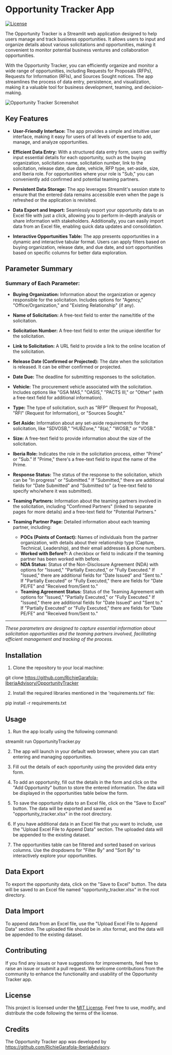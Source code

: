 # Opportunity Tracker App

[![License](https://img.shields.io/badge/License-MIT-blue.svg)](LICENSE)

The Opportunity Tracker is a Streamlit web application designed to help users manage and track business opportunities. It allows users to input and organize details about various solicitations and opportunities, making it convenient to monitor potential business ventures and collaboration opportunities.

With the Opportunity Tracker, you can efficiently organize and monitor a wide range of opportunities, including Requests for Proposals (RFPs), Requests for Information (RFIs), and Sources Sought notices. The app streamlines the process of data entry, persistence, and visualization, making it a valuable tool for business development, teaming, and decision-making.

![Opportunity Tracker Screenshot](screenshot.png)

## Key Features

- **User-Friendly Interface:** The app provides a simple and intuitive user interface, making it easy for users of all levels of expertise to add, manage, and analyze opportunities.

- **Efficient Data Entry:** With a structured data entry form, users can swiftly input essential details for each opportunity, such as the buying organization, solicitation name, solicitation number, link to the solicitation, release date, due date, vehicle, RFP type, set-aside, size, and Iberia role. For opportunities where your role is "Sub," you can conveniently add confirmed and potential teaming partners.

- **Persistent Data Storage:** The app leverages Streamlit's session state to ensure that the entered data remains accessible even when the page is refreshed or the application is revisited.

- **Data Export and Import:** Seamlessly export your opportunity data to an Excel file with just a click, allowing you to perform in-depth analysis or share information with stakeholders. Additionally, you can easily import data from an Excel file, enabling quick data updates and consolidation.

- **Interactive Opportunities Table:** The app presents opportunities in a dynamic and interactive tabular format. Users can apply filters based on buying organization, release date, and due date, and sort opportunities based on specific columns for better data exploration.

## Parameter Summary

### Summary of Each Parameter:

- **Buying Organization:** Information about the organization or agency responsible for the solicitation. Includes options for "Agency," "Office/Organization," and "Existing Relationship" (if any).

- **Name of Solicitation:** A free-text field to enter the name/title of the solicitation.

- **Solicitation Number:** A free-text field to enter the unique identifier for the solicitation.

- **Link to Solicitation:** A URL field to provide a link to the online location of the solicitation.

- **Release Date (Confirmed or Projected):** The date when the solicitation is released. It can be either confirmed or projected.

- **Date Due:** The deadline for submitting responses to the solicitation.

- **Vehicle:** The procurement vehicle associated with the solicitation. Includes options like "GSA MAS," "OASIS," "PACTS III," or "Other" (with a free-text field for additional information).

- **Type:** The type of solicitation, such as "RFP" (Request for Proposal), "RFI" (Request for Information), or "Sources Sought."

- **Set Aside:** Information about any set-aside requirements for the solicitation, like "SDVOSB," "HUBZone," "8(a)," "WOSB," or "VOSB."

- **Size:** A free-text field to provide information about the size of the solicitation.

- **Iberia Role:** Indicates the role in the solicitation process, either "Prime" or "Sub." If "Prime," there's a free-text field to input the name of the Prime.

- **Response Status:** The status of the response to the solicitation, which can be "In progress" or "Submitted." If "Submitted," there are additional fields for "Date Submitted" and "Submitted to" (a free-text field to specify who/where it was submitted).

- **Teaming Partners:** Information about the teaming partners involved in the solicitation, including "Confirmed Partners" (linked to separate pages for more details) and a free-text field for "Potential Partners."

- **Teaming Partner Page:** Detailed information about each teaming partner, including:
    - **POCs (Points of Contact):** Names of individuals from the partner organization, with details about their relationship type (Capture, Technical, Leadership), and their email addresses & phone numbers.
    - **Worked with Before?:** A checkbox or field to indicate if the teaming partner has been worked with before.
    - **NDA Status:** Status of the Non-Disclosure Agreement (NDA) with options for "Issued," "Partially Executed," or "Fully Executed." If "Issued," there are additional fields for "Date Issued" and "Sent to." If "Partially Executed" or "Fully Executed," there are fields for "Date PE/FE" and "Received from/Sent to."
    - **Teaming Agreement Status:** Status of the Teaming Agreement with options for "Issued," "Partially Executed," or "Fully Executed." If "Issued," there are additional fields for "Date Issued" and "Sent to." If "Partially Executed" or "Fully Executed," there are fields for "Date PE/FE" and "Received from/Sent to."

---

*These parameters are designed to capture essential information about solicitation opportunities and the teaming partners involved, facilitating efficient management and tracking of the process.*

## Installation

1. Clone the repository to your local machine:

git clone https://github.com/RichieGarafola-IberiaAdvisory/OpportunityTracker

2. Install the required libraries mentioned in the 'requirements.txt' file:

pip install -r requirements.txt

## Usage

1. Run the app locally using the following command:

streamlit run OpportunityTracker.py

2. The app will launch in your default web browser, where you can start entering and managing opportunities.

3. Fill out the details of each opportunity using the provided data entry form.

4. To add an opportunity, fill out the details in the form and click on the "Add Opportunity" button to store the entered information. The data will be displayed in the opportunities table below the form.

4. To save the opportunity data to an Excel file, click on the "Save to Excel" button. The data will be exported and saved as "opportunity_tracker.xlsx" in the root directory.

5. If you have additional data in an Excel file that you want to include, use the "Upload Excel File to Append Data" section. The uploaded data will be appended to the existing dataset.

6. The opportunities table can be filtered and sorted based on various columns. Use the dropdowns for "Filter By" and "Sort By" to interactively explore your opportunities.

## Data Export

To export the opportunity data, click on the "Save to Excel" button. The data will be saved to an Excel file named "opportunity_tracker.xlsx" in the root directory.

## Data Import

To append data from an Excel file, use the "Upload Excel File to Append Data" section. The uploaded file should be in .xlsx format, and the data will be appended to the existing dataset.

## Contributing

If you find any issues or have suggestions for improvements, feel free to raise an issue or submit a pull request. We welcome contributions from the community to enhance the functionality and usability of the Opportunity Tracker app.

## License

This project is licensed under the [MIT License](LICENSE). Feel free to use, modify, and distribute the code following the terms of the license.

## Credits

The Opportunity Tracker app was developed by https://github.com/RichieGarafola-IberiaAdvisory.
